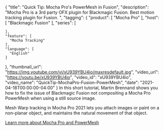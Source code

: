 {
  "title": "Quick Tip: Mocha Pro's PowerMesh in Fusion",
  "description": "Mocha Pro is a 3rd party OFX plugin for Blackmagic Fusion. Best motion tracking plugin for Fusion. ",
  "tagging": {
    "product": [
      "Mocha Pro"
    ],
    "host": [
      "Blackmagic Fusion"
    ],
    "series": [

    ],
    "feature": [
      "Mocha Tracking"
    ],
    "language": [
      "English"
    ]
  },
  "thumbnail_url": "https://img.youtube.com/vi/xU939YBU4io/maxresdefault.jpg",
  "video_url": "https://youtu.be/xU939YBU4io",
  "video_id": "xU939YBU4io",
  "video_name": "QuickTip-MochaPro-Fusion-PowerMesh",
  "date": "2021-04-18T00:00:00-04:00"
}
In this short tutorial, Martin Brennand shows you how to fix the issue of Blackmagic Fusion not compositing a Mocha Pro PowerMesh when using a still source image. 

Mesh Warp tracking in Mocha Pro 2021 lets you attach images or paint on a non-planar object, and maintains the natural movement of that object. 

[Learn more about Mocha Pro and PowerMesh](https://borisfx.com/videos/mocha-pro-2021-intro-to-powermesh/)
